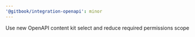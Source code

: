 ```yaml
---
'@gitbook/integration-openapi': minor
---
```


Use new OpenAPI content kit select and reduce required permissions scope
